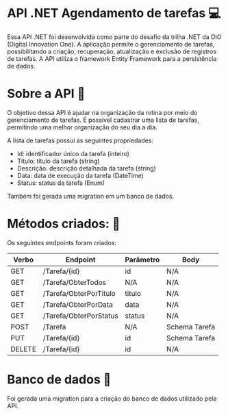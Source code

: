 
# API .NET Agendamento de tarefas :computer:
Essa API .NET foi desenvolvida como parte do desafio da trilha .NET da DIO (Digital Innovation One). A aplicação permite o gerenciamento de tarefas, possibilitando a criação, recuperação, atualização e exclusão de registros de tarefas. A API utiliza o framework Entity Framework para a persistência de dados.

# Sobre a API :rocket:

O objetivo dessa API é ajudar na organização da rotina por meio do gerenciamento de tarefas. É possível cadastrar uma lista de tarefas, permitindo uma melhor organização do seu dia a dia.

A lista de tarefas possui as seguintes propriedades:

- Id: identificador único da tarefa (inteiro)
- Título: título da tarefa (string)
- Descrição: descrição detalhada da tarefa (string)
- Data: data de execução da tarefa (DateTime)
- Status: status da tarefa (Enum)

Também foi gerada uma migration em um banco de dados.

# Métodos criados: :notebook:

Os seguintes endpoints foram criados:

Verbo	|Endpoint	|Parâmetro|	Body
|-------|----------|-------| -------|
GET	    |/Tarefa/{id}	|id	|N/A
GET	|/Tarefa/ObterTodos	|N/A	|N/A
GET	|/Tarefa/ObterPorTitulo	|titulo	|N/A
GET	|/Tarefa/ObterPorData	|data	|N/A
GET	|/Tarefa/ObterPorStatus	|status	|N/A
POST	|/Tarefa	|N/A	|Schema Tarefa
PUT	    |/Tarefa/{id}	|id	|Schema Tarefa
DELETE	|/Tarefa/{id}	|id	|N/A

# Banco de dados :floppy_disk:

Foi gerada uma migration para a criação do banco de dados utilizado pela API.